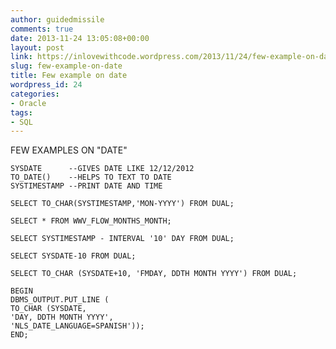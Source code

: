 ```yaml
---
author: guidedmissile
comments: true
date: 2013-11-24 13:05:08+00:00
layout: post
link: https://inlovewithcode.wordpress.com/2013/11/24/few-example-on-date/
slug: few-example-on-date
title: Few example on date
wordpress_id: 24
categories:
- Oracle
tags:
- SQL
---
```


FEW EXAMPLES ON "DATE"

    
    SYSDATE      --GIVES DATE LIKE 12/12/2012
    TO_DATE()    --HELPS TO TEXT TO DATE
    SYSTIMESTAMP --PRINT DATE AND TIME
    
    SELECT TO_CHAR(SYSTIMESTAMP,'MON-YYYY') FROM DUAL;
    
    SELECT * FROM WWV_FLOW_MONTHS_MONTH;
    
    SELECT SYSTIMESTAMP - INTERVAL '10' DAY FROM DUAL;
    
    SELECT SYSDATE-10 FROM DUAL;
    
    SELECT TO_CHAR (SYSDATE+10, 'FMDAY, DDTH MONTH YYYY') FROM DUAL;
    
    BEGIN
    DBMS_OUTPUT.PUT_LINE (
    TO_CHAR (SYSDATE,
    'DAY, DDTH MONTH YYYY',
    'NLS_DATE_LANGUAGE=SPANISH'));
    END;
